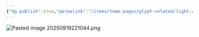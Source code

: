 ```yaml
---
{"dg-publish":true,"permalink":"/items/tome-pages/glyph-related/light-and-dark/"}
---
```


![Pasted image 20250919221044.png](/img/user/Pasted%20image%2020250919221044.png)